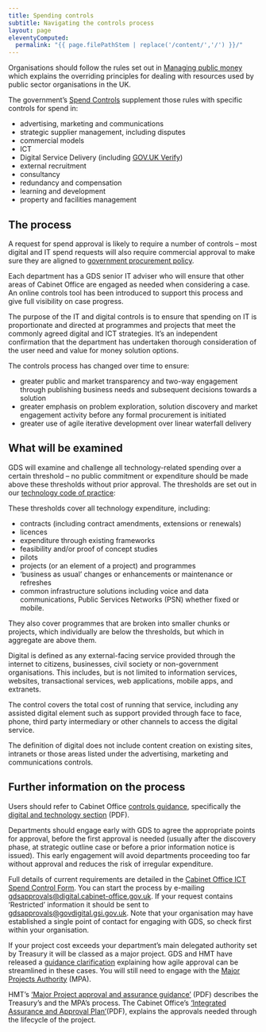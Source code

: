```yaml
---
title: Spending controls
subtitle: Navigating the controls process
layout: page
eleventyComputed:
  permalink: "{{ page.filePathStem | replace('/content/','/') }}/"
---
```


Organisations should follow the rules set out in [Managing public money](https://web.archive.org/web/20151002053405/https://www.gov.uk/government/publications/managing-public-money) which explains the overriding principles for dealing with resources used by public sector organisations in the UK.

The government’s [Spend Controls](https://web.archive.org/web/20151002053405/https://www.gov.uk/government/publications/cabinet-office-controls) supplement those rules with specific controls for spend in:

- advertising, marketing and communications
- strategic supplier management, including disputes
- commercial models
- ICT
- Digital Service Delivery (including [GOV.UK Verify](/version-1/guides/identity-assuranc/))
- external recruitment
- consultancy
- redundancy and compensation
- learning and development
- property and facilities management

## The process

A request for spend approval is likely to require a number of controls – most digital and IT spend requests will also require commercial approval to make sure they are aligned to [government procurement policy](https://web.archive.org/web/20151002053405/https://www.gov.uk/government/collections/procurement-policy-notes).

Each department has a GDS senior IT adviser who will ensure that other areas of Cabinet Office are engaged as needed when considering a case. An online controls tool has been introduced to support this process and give full visibility on case progress.

The purpose of the IT and digital controls is to ensure that spending on IT is proportionate and directed at programmes and projects that meet the commonly agreed digital and ICT strategies. It’s an independent confirmation that the department has undertaken thorough consideration of the user need and value for money solution options.

The controls process has changed over time to ensure:

- greater public and market transparency and two-way engagement through publishing business needs and subsequent decisions towards a solution
- greater emphasis on problem exploration, solution discovery and market engagement activity before any formal procurement is initiated
- greater use of agile iterative development over linear waterfall delivery

## What will be examined

GDS will examine and challenge all technology-related spending over a certain threshold – no public commitment or expenditure should be made above these thresholds without prior approval. The thresholds are set out in our [technology code of practice](/version-1/guides/code-of-practice):

These thresholds cover all technology expenditure, including:

- contracts (including contract amendments, extensions or renewals)
- licences
- expenditure through existing frameworks
- feasibility and/or proof of concept studies
- pilots
- projects (or an element of a project) and programmes
- ‘business as usual’ changes or enhancements or maintenance or refreshes
- common infrastructure solutions including voice and data communications, Public Services Networks (PSN) whether fixed or mobile.

They also cover programmes that are broken into smaller chunks or projects, which individually are below the thresholds, but which in aggregate are above them.

Digital is defined as any external-facing service provided through the internet to citizens, businesses, civil society or non-government organisations. This includes, but is not limited to information services, websites, transactional services, web applications, mobile apps, and extranets.

The control covers the total cost of running that service, including any assisted digital element such as support provided through face to face, phone, third party intermediary or other channels to access the digital service.

The definition of digital does not include content creation on existing sites, intranets or those areas listed under the advertising, marketing and communications controls.

## Further information on the process

Users should refer to Cabinet Office [controls guidance](https://web.archive.org/web/20151002053405/https://www.gov.uk/government/publications/cabinet-office-controls), specifically the [digital and technology section](https://web.archive.org/web/20151002053405/https://www.gov.uk/government/uploads/system/uploads/attachment_data/file/408148/5_Digital_and_Technology.pdf) (PDF).

Departments should engage early with GDS to agree the appropriate points for approval, before the first approval is needed (usually after the discovery phase, at strategic outline case or before a prior information notice is issued). This early engagement will avoid departments proceeding too far without approval and reduces the risk of irregular expenditure.

Full details of current requirements are detailed in the [Cabinet Office ICT Spend Control Form](https://web.archive.org/web/20151002053405/https://www.gov.uk/government/publications/cabinet-office-controls). You can start the process by e-mailing [gdsapprovals@digital.cabinet-office.gov.uk](mailto:gdsapprovals@digital.cabinet-office.gov.uk). If your request contains ‘Restricted’ information it should be sent to [gdsapprovals@govdigital.gsi.gov.uk](mailto:gdsapprovals@govdigital.gsi.gov.uk). Note that your organisation may have established a single point of contact for engaging with GDS, so check first within your organisation.

If your project cost exceeds your department’s main delegated authority set by Treasury it will be classed as a major project. GDS and HMT have released a [guidance clarification](https://web.archive.org/web/20151002053405/https://www.gov.uk/government/publications/the-green-book-appraisal-and-evaluation-in-central-governent) explaining how agile approval can be streamlined in these cases. You will still need to engage with the [Major Projects Authority](https://web.archive.org/web/20151002053405/https://www.gov.uk/government/groups/major-projects-authority) (MPA).

HMT’s [‘Major Project approval and assurance guidance’](https://web.archive.org/web/20151002053405/https://www.gov.uk/government/uploads/system/uploads/attachment_data/file/179763/major_projects_approvals_assurance_guidance.PDF.pdf) (PDF) describes the Treasury’s and the MPA’s process. The Cabinet Office’s [‘Integrated Assurance and Approval Plan’](https://web.archive.org/web/20151002053405/https://www.gov.uk/government/uploads/system/uploads/attachment_data/file/61374/MPA_20Guidance.pdf)(PDF), explains the approvals needed through the lifecycle of the project.
